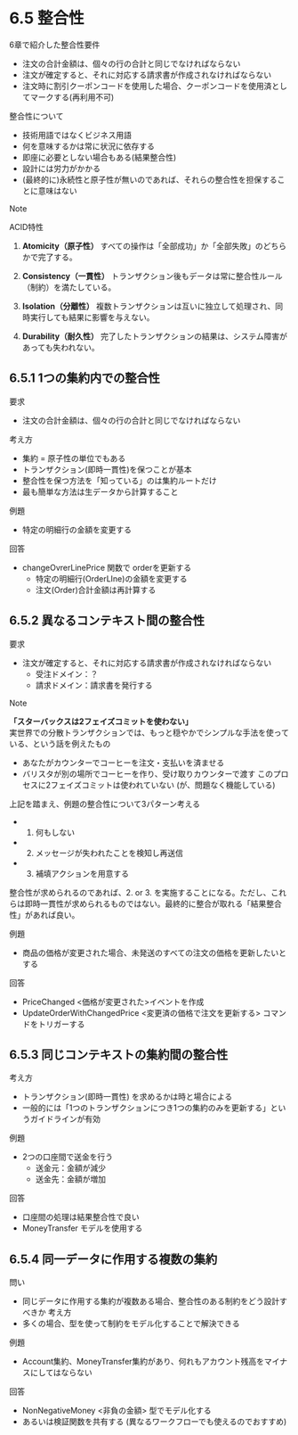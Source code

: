 # 6.5 整合性
6章で紹介した整合性要件
* 注文の合計金額は、個々の行の合計と同じでなければならない
* 注文が確定すると、それに対応する請求書が作成されなければならない
* 注文時に割引クーポンコードを使用した場合、クーポンコードを使用済としてマークする(再利用不可)

整合性について
* 技術用語ではなくビジネス用語
* 何を意味するかは常に状況に依存する
* 即座に必要としない場合もある(結果整合性)
* 設計には労力がかかる
* (最終的に)永続性と原子性が無いのであれば、それらの整合性を担保することに意味はない

> [!NOTE]
> ACID特性
> 1. **Atomicity（原子性）**
> すべての操作は「全部成功」か「全部失敗」のどちらかで完了する。
>
> 2. **Consistency（一貫性）**
> トランザクション後もデータは常に整合性ルール（制約）を満たしている。
> 3. **Isolation（分離性）**
> 複数トランザクションは互いに独立して処理され、同時実行しても結果に影響を与えない。
>
> 4. **Durability（耐久性）**
> 完了したトランザクションの結果は、システム障害があっても失われない。

## 6.5.1 1つの集約内での整合性

要求
* 注文の合計金額は、個々の行の合計と同じでなければならない

考え方
* 集約 = 原子性の単位でもある
* トランザクション(即時一貫性)を保つことが基本
* 整合性を保つ方法を「知っている」のは集約ルートだけ
* 最も簡単な方法は生データから計算すること

例題
* 特定の明細行の金額を変更する

回答
* changeOvrerLinePrice 関数で orderを更新する
	* 特定の明細行(OrderLIne)の金額を変更する
	* 注文(Order)合計金額は再計算する

## 6.5.2 異なるコンテキスト間の整合性

要求
* 注文が確定すると、それに対応する請求書が作成されなければならない
	* 受注ドメイン：？
	* 請求ドメイン：請求書を発行する


> [!NOTE]
> **「スターバックスは2フェイズコミットを使わない」**  
> 実世界での分散トランザクションでは、もっと穏やかでシンプルな手法を使っている、という話を例えたもの
> * あなたがカウンターでコーヒーを注文・支払いを済ませる
> * バリスタが別の場所でコーヒーを作り、受け取りカウンターで渡す
> このプロセスに2フェイズコミットは使われていない (が、問題なく機能している)

上記を踏まえ、例題の整合性について3パターン考える
* 1. 何もしない
* 2. メッセージが失われたことを検知し再送信
* 3. 補填アクションを用意する

整合性が求められるのであれば、2. or 3. を実施することになる。ただし、これらは即時一貫性が求められるものではない。最終的に整合が取れる「結果整合性」があれば良い。

例題
* 商品の価格が変更された場合、未発送のすべての注文の価格を更新したいとする

回答
* PriceChanged <価格が変更された>イベントを作成
* UpdateOrderWithChangedPrice <変更済の価格で注文を更新する> コマンドをトリガーする

## 6.5.3 同じコンテキストの集約間の整合性

考え方
* トランザクション(即時一貫性) を求めるかは時と場合による
* 一般的には「1つのトランザクションにつき1つの集約のみを更新する」というガイドラインが有効

例題
* 2つの口座間で送金を行う
	* 送金元：金額が減少
	* 送金先：金額が増加

回答
* 口座間の処理は結果整合性で良い
* MoneyTransfer モデルを使用する

## 6.5.4 同一データに作用する複数の集約
問い
* 同じデータに作用する集約が複数ある場合、整合性のある制約をどう設計すべきか
考え方
* 多くの場合、型を使って制約をモデル化することで解決できる

例題
* Account集約、MoneyTransfer集約があり、何れもアカウント残高をマイナスにしてはならない

回答
* NonNegativeMoney <非負の金額> 型でモデル化する
* あるいは検証関数を共有する (異なるワークフローでも使えるのでおすすめ)
